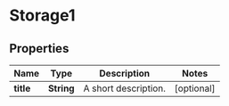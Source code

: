 
# Storage1

## Properties
Name | Type | Description | Notes
------------ | ------------- | ------------- | -------------
**title** | **String** | A short description. |  [optional]



